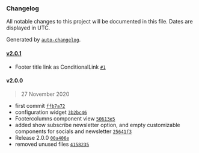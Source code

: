### Changelog

All notable changes to this project will be documented in this file. Dates are displayed in UTC.

Generated by [`auto-changelog`](https://github.com/CookPete/auto-changelog).

#### [v2.0.1](https://github.com/redturtle/volto-editablefooter/compare/v2.0.0...v2.0.1)

- Footer title link as ConditionalLink [`#1`](https://github.com/redturtle/volto-editablefooter/pull/1)

#### v2.0.0

> 27 November 2020

- first commit [`ffb7a72`](https://github.com/redturtle/volto-editablefooter/commit/ffb7a72ba29b0bfb10fef8ff5d7e05bb42cfd4a2)
- configuration widget [`3b2bc46`](https://github.com/redturtle/volto-editablefooter/commit/3b2bc46da16155af8d8737f32b25ca5a432cc14c)
- Footercolumns component view [`50613e5`](https://github.com/redturtle/volto-editablefooter/commit/50613e521cd55bec1c7454cd4aa44e82c11a4b43)
- added show subscribe newsletter option, and empty customizable components for socials and newsletter [`25641f3`](https://github.com/redturtle/volto-editablefooter/commit/25641f3330918b3600caba5f0b048de686ce3adc)
- Release 2.0.0 [`00a406e`](https://github.com/redturtle/volto-editablefooter/commit/00a406e4fedd09d24deb0c4435a179c862d39a73)
- removed unused files [`4158235`](https://github.com/redturtle/volto-editablefooter/commit/4158235cfee00e69e2692d0f1a39f8a2b8d6f3e1)
